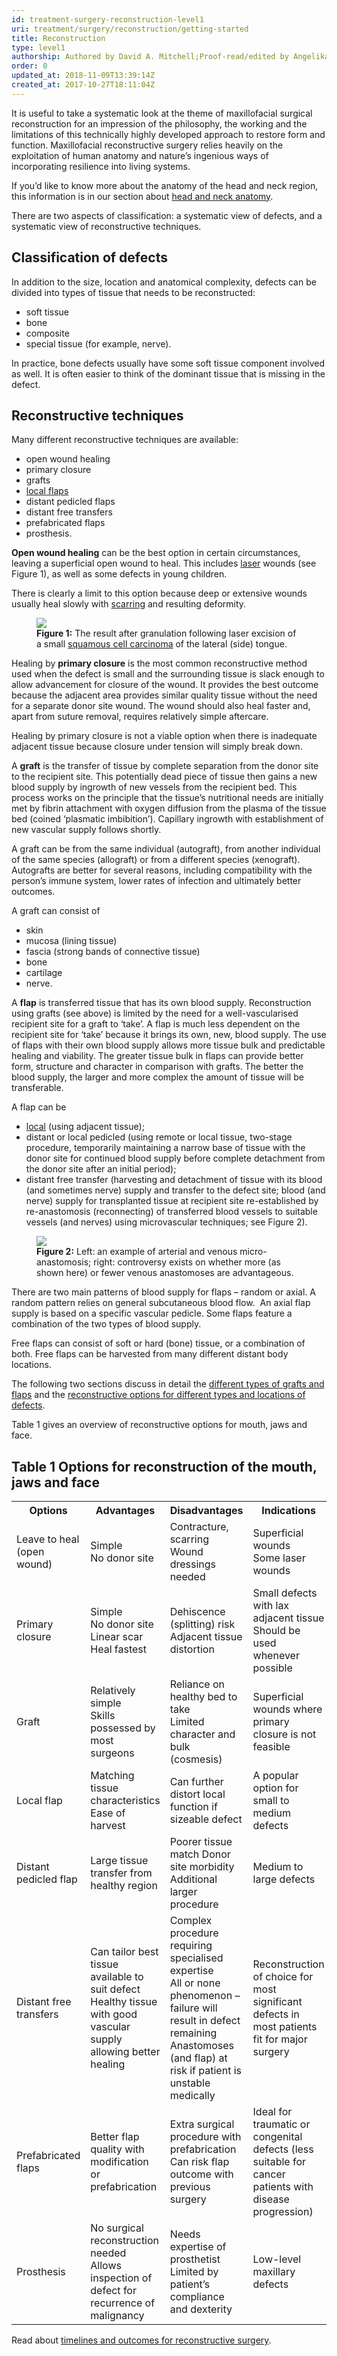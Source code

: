 ```yaml
---
id: treatment-surgery-reconstruction-level1
uri: treatment/surgery/reconstruction/getting-started
title: Reconstruction
type: level1
authorship: Authored by David A. Mitchell;Proof-read/edited by Angelika Sebald
order: 0
updated_at: 2018-11-09T13:39:14Z
created_at: 2017-10-27T18:11:04Z
---
```


<p>It is useful to take a systematic look at the theme of maxillofacial
    surgical reconstruction for an impression of the philosophy,
    the working and the limitations of this technically highly
    developed approach to restore form and function. Maxillofacial
    reconstructive surgery relies heavily on the exploitation
    of human anatomy and nature’s ingenious ways of incorporating
    resilience into living systems.</p>
<aside>
    <p>If you’d like to know more about the anatomy of the head
        and neck region, this information is in our section about
        <a href="/diagnosis/anatomy">head and neck anatomy</a>.</p>
</aside>
<p>There are two aspects of classification: a systematic view of
    defects, and a systematic view of reconstructive techniques.</p>
<h2>Classification of defects</h2>
<p>In addition to the size, location and anatomical complexity,
    defects can be divided into types of tissue that needs to
    be reconstructed:</p>
<ul>
    <li>soft tissue</li>
    <li>bone</li>
    <li>composite</li>
    <li>special tissue (for example, nerve).</li>
</ul>
<p>In practice, bone defects usually have some soft tissue component
    involved as well. It is often easier to think of the dominant
    tissue that is missing in the defect.</p>
<h2>Reconstructive techniques</h2>
<p>Many different reconstructive techniques are available:</p>
<ul>
    <li>open wound healing</li>
    <li>primary closure</li>
    <li>grafts</li>
    <li><a href="/treatment/surgery/cancer/facial-skin-cancer/more-info">local flaps</a></li>
    <li>distant pedicled flaps</li>
    <li>distant free transfers</li>
    <li>prefabricated flaps</li>
    <li>prosthesis.</li>
</ul>
<p><strong>Open wound healing</strong> can be the best option in
    certain circumstances, leaving a superficial open wound to
    heal. This includes <a href="/treatment/other/extreme-temperatures">laser</a>    wounds (see Figure 1), as well as some defects in young children.</p>
<p>There is clearly a limit to this option because deep or extensive
    wounds usually heal slowly with <a href="/treatment/other/medication/inflammation/more-info">scarring</a>    and resulting deformity.</p>
<figure><img src="/treatment-surgery-reconstruction-level1-figure1.jpg">
    <figcaption><strong>Figure 1:</strong> The result after granulation following
        laser excision of a small <a href="/diagnosis/a-z/cancer/mouth-cancer">squamous cell carcinoma</a>        of the lateral (side) tongue.</figcaption>
</figure>
<p>Healing by <strong>primary closure</strong> is the most common
    reconstructive method used when the defect is small and the
    surrounding tissue is slack enough to allow advancement for
    closure of the wound. It provides the best outcome because
    the adjacent area provides similar quality tissue without
    the need for a separate donor site wound. The wound should
    also heal faster and, apart from suture removal, requires
    relatively simple aftercare.</p>
<p>Healing by primary closure is not a viable option when there
    is inadequate adjacent tissue because closure under tension
    will simply break down.</p>
<p>A <strong>graft</strong> is the transfer of tissue by complete
    separation from the donor site to the recipient site. This
    potentially dead piece of tissue then gains a new blood supply
    by ingrowth of new vessels from the recipient bed. This process
    works on the principle that the tissue’s nutritional needs
    are initially met by fibrin attachment with oxygen diffusion
    from the plasma of the tissue bed (coined ‘plasmatic imbibition’).
    Capillary ingrowth with establishment of new vascular supply
    follows shortly.</p>
<p>A graft can be from the same individual (autograft), from another
    individual of the same species (allograft) or from a different
    species (xenograft). Autografts are better for several reasons,
    including compatibility with the person’s immune system,
    lower rates of infection and ultimately better outcomes.</p>
<p>A graft can consist of</p>
<ul>
    <li>skin</li>
    <li>mucosa (lining tissue)</li>
    <li>fascia (strong bands of connective tissue)</li>
    <li>bone</li>
    <li>cartilage</li>
    <li>nerve.</li>
</ul>
<p>A <strong>flap</strong> is transferred tissue that has its own
    blood supply. Reconstruction using grafts (see above) is
    limited by the need for a well-vascularised recipient site
    for a graft to ‘take’. A flap is much less dependent on the
    recipient site for ‘take’ because it brings its own, new,
    blood supply. The use of flaps with their own blood supply
    allows more tissue bulk and predictable healing and viability.
    The greater tissue bulk in flaps can provide better form,
    structure and character in comparison with grafts. The better
    the blood supply, the larger and more complex the amount
    of tissue will be transferable.</p>
<p>A flap can be</p>
<ul>
    <li><a href="/treatment/surgery/cancer/facial-skin-cancer/more-info">local</a>        (using adjacent tissue);</li>
    <li>distant or local pedicled (using remote or local tissue,
        two-stage procedure, temporarily maintaining a narrow
        base of tissue with the donor site for continued blood
        supply before complete detachment from the donor site
        after an initial period);</li>
    <li>distant free transfer (harvesting and detachment of tissue
        with its blood (and sometimes nerve) supply and transfer
        to the defect site; blood (and nerve) supply for transplanted
        tissue at recipient site re-established by re-anastomosis
        (reconnecting) of transferred blood vessels to suitable
        vessels (and nerves) using microvascular techniques;
        see Figure 2).</li>
</ul>
<figure><img src="/treatment-surgery-reconstruction-level1-figure2.jpg">
    <figcaption><strong>Figure 2:</strong> Left: an example of arterial and
        venous micro-anastomosis; right: controversy exists on
        whether more (as shown here) or fewer venous anastomoses
        are advantageous.</figcaption>
</figure>
<p>There are two main patterns of blood supply for flaps – random
    or axial. A random pattern relies on general subcutaneous
    blood flow.  An axial flap supply is based on a specific
    vascular pedicle. Some flaps feature a combination of the
    two types of blood supply.</p>
<p>Free flaps can consist of soft or hard (bone) tissue, or a combination
    of both. Free flaps can be harvested from many different
    distant body locations.</p>
<p>The following two sections discuss in detail the <a href="/treatment/surgery/reconstruction/more-info">different types of grafts and flaps</a>    and the <a href="/treatment/surgery/reconstruction/detailed">reconstructive options for different types and locations of defects</a>.</p>
<p>Table 1 gives an overview of reconstructive options for mouth,
    jaws and face.</p>
<h2>Table 1 Options for reconstruction of the mouth, jaws and face</h2>
<table>
    <tbody>
        <tr>
            <th> Options</th>
            <th> Advantages</th>
            <th> Disadvantages</th>
            <th> Indications</th>
        </tr>
        <tr>
            <td> Leave to heal (open wound)</td>
            <td> Simple<br>No donor site</td>
            <td> Contracture, scarring<br>Wound dressings needed</td>
            <td>Superficial wounds<br>Some laser wounds</td>
        </tr>
        <tr>
            <td> Primary closure</td>
            <td> Simple<br>No donor site Linear scar<br>Heal fastest</td>
            <td>
            Dehiscence (splitting) risk<br>Adjacent tissue distortion</td>
            <td>
            Small defects with lax adjacent tissue<br>Should
                be used whenever possible</td>
        </tr>
        <tr>
            <td> Graft</td>
            <td> Relatively simple<br>Skills possessed by most surgeons</td>
            <td>
            Reliance on healthy bed to take<br>Limited character
                and bulk (cosmesis)</td>
            <td> Superficial wounds where primary closure is not feasible</td>
        </tr>
        <tr>
            <td> Local flap</td>
            <td> Matching tissue characteristics<br>Ease of harvest</td>
            <td>
            Can further distort local function if sizeable defect</td>
            <td>
            A popular option for small to medium defects</td>
        </tr>
        <tr>
            <td> Distant pedicled flap</td>
            <td> Large tissue transfer from healthy region</td>
            <td>
            Poorer tissue match Donor site morbidity<br>Additional
                larger procedure</td>
            <td> Medium to large defects</td>
        </tr>
        <tr>
            <td> Distant free transfers</td>
            <td> Can tailor best tissue available to suit defect<br>Healthy
                tissue with good vascular supply allowing better
                healing</td>
            <td> Complex procedure requiring specialised expertise<br>All
                or none phenomenon – failure will result in defect
                remaining<br>Anastomoses (and flap) at risk
                if patient is unstable medically</td>
            <td> Reconstruction of choice for most significant defects
                in most patients fit for major surgery</td>
        </tr>
        <tr>
            <td> Prefabricated flaps</td>
            <td> Better flap quality with modification or prefabrication</td>
            <td>Extra surgical procedure with prefabrication<br>Can
                risk flap outcome with previous surgery</td>
            <td>
            Ideal for traumatic or congenital defects (less suitable
                for cancer patients with disease progression)</td>
        </tr>
        <tr>
            <td> Prosthesis</td>
            <td> No surgical reconstruction needed<br>Allows inspection
                of defect for recurrence of malignancy</td>
            <td>Needs expertise of prosthetist<br>Limited by patient’s
                compliance and dexterity</td>
            <td> Low-level maxillary defects</td>
        </tr>
    </tbody>
</table>
<aside>
    <p>Read about <a href="/treatment/timelines/reconstruction">timelines and outcomes for reconstructive surgery</a>.</p>
</aside>
